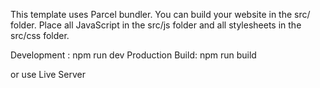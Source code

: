 This template uses Parcel bundler. You can build your website in the src/
folder. Place all JavaScript in the src/js folder and all stylesheets in the
src/css folder.

Development : npm run dev Production Build: npm run build

or use Live Server
